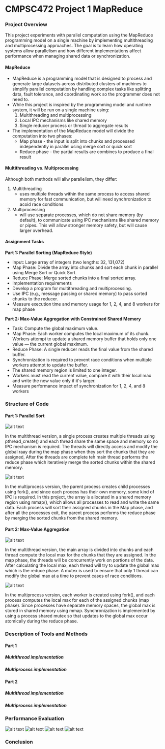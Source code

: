 # CMPSC472 Project 1 MapReduce

### Project Overview

This project experiments with parallel computation using the MapReduce programming model on a single machine by implementing multithreading and multiprocessing approaches. The goal is to learn how operating systems allow parallelism and how different implementations affect performance when managing shared data or synchronization. 

#### MapReduce

- MapReduce is a programming model that is designed to process and generate large datasets across distributed clusters of machines to simplify parallel computation by handling complex tasks like splitting data, fault tolerance, and coordinating work so the programmer does not need to.
- While this project is inspired by the programming model and runtime system, it will be run on a single machine using:
  1. Multithreading and multiprocessing
  2. Local IPC mechanisms like shared memory
  3. Single reducer process or thread to aggregate results
- The implementation of the MapReduce model will divide the computation into two phases:
  * Map phase - the input is split into chunks and processed independently in parallel using merge sort or quick sort
  * Reduce phase - the partial results are combines to produce a final result
    
#### Multithreading vs. Multiprocessing

Although both methods will allw parallelism, they differ:
  1. Multithreading
     - uses multiple threads within the same process to access shared memory for fast communication, but will need           synchronization to acoid race conditions
  2. Multiprocessing
     - will use separate processes, which do not share memory (by default), to communicate using IPC mechanisms like shared memory or pipes. This will allow stronger memory safety, but will cause larger overhead.
       
#### Assignment Tasks

**Part 1: Parallel Sorting (MapReduce Style)**
- Input: Large array of integers (two lengths: 32, 131,072)
- Map Phase: Divide the array into chunks and sort each chunk in parallel using Merge Sort or Quick Sort.
- Reduce Phase: Merge sorted chunks into a final sorted array.
- Implementation requirements
- Develop a program for multithreading and multiprocessing.
- Use IPC (e.g., message passing or shared memory) to pass sorted chunks to the reducer.
- Measure execution time and memory usage for 1, 2, 4, and 8 workers for map phase
 
**Part 2: Max-Value Aggregation with Constrained Shared Memory**
- Task: Compute the global maximum value.
- Map Phase: Each worker computes the local maximum of its chunk. Workers attempt to update a shared memory buffer that holds only one value — the current global maximum.
- Reduce Phase: A single reducer reads the final value from the shared buffer.
- Synchronization is required to prevent race conditions when multiple workers attempt to update the buffer.
- The shared memory region is limited to one integer.
- Workers must read the current value, compare it with their local max and write the new value only if it's larger.
- Measure performance impact of synchronization for 1, 2, 4, and 8 workers

### Structure of Code

#### Part 1: Parallel Sort 

![alt text](https://github.com/VictorL0913/CMPSC472_project-1_map_reduce/blob/main/Diagrams/parallel_sort_threads.png) 

In the multithread version, a single process creates multiple threads using pthread_create() and each thread share the same space and memory so no IPC mechanism is required. The threads will directly access and modify the global raay during the map phase when they sort the chunks that they are assigned, After the threads are complete teh main thread performs the reduce phase which iteratively merge the sorted chunks within the shared memory.
  
![alt text](https://github.com/VictorL0913/CMPSC472_project-1_map_reduce/blob/main/Diagrams/parallel_sort_process_diagram.png)

In the multiprocess version, the parent process creates child processes using fork(), and since each process has their own memory, some kind of IPC is required. In this project, the array is allocated in a shared memory region using mmap(), which allows all processes to read and write the same data. Each process will sort their assigned chunks in the Map phase, and after all the processes exit, the parent process performs the reduce phase by merging the sorted chunks from the shared memory. 


#### Part 2: Max-Value Aggregation

![alt text](https://github.com/VictorL0913/CMPSC472_project-1_map_reduce/blob/main/Diagrams/maxagg_thread_diagram.png) 

In the multithread version, the main array is divided into chunks and each thread compute the local max for the chunks that they are assigned. In the map phase, the threads will be concurrently work on portions of the data. After calculating the local max, each thread will try to update the global max which is the reduce phase. A mutex is used to ensure that only 1 thread can modify the global max at a time to prevent cases of race conditions.

![alt text](https://github.com/VictorL0913/CMPSC472_project-1_map_reduce/blob/main/Diagrams/maxagg_pro_diagram.png) 

In the multiprocess version, each worker is created using fork(), and each process computes the local max for each of the assigned chunks (map phase). Since processes have separate memory spaces, the global max is stored in shared memory using mmap. Synchronization is implemented by using a process shared mutex so that updates to the global max occur atomically during the reduce phase. 

### Description of Tools and Methods

#### Part 1

##### Multithread implementation

##### Multiprocess implementation

#### Part 2

##### Multithread implementation

##### Multiprocess implementation

### Performance Evaluation

![alt text](https://github.com/VictorL0913/CMPSC472_project-1_map_reduce/blob/main/Screenshot/maxagg_process.png) 
![alt text](https://github.com/VictorL0913/CMPSC472_project-1_map_reduce/blob/main/Screenshot/maxagg_thread.png) 
![alt text](https://github.com/VictorL0913/CMPSC472_project-1_map_reduce/blob/main/Screenshot/parallel_sort_process.png) 
![alt text](https://github.com/VictorL0913/CMPSC472_project-1_map_reduce/blob/main/Screenshot/parallel_sort_process.png)


### Conclusion




